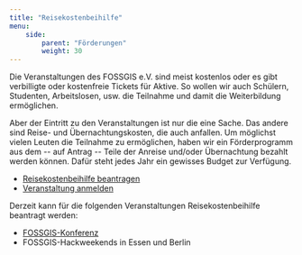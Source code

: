 ```yaml
---
title: "Reisekostenbeihilfe"
menu:
    side:
        parent: "Förderungen"
        weight: 30
---
```


Die Veranstaltungen des FOSSGIS e.V. sind meist kostenlos oder es gibt
verbilligte oder kostenfreie Tickets für Aktive. So wollen wir auch Schülern,
Studenten, Arbeitslosen, usw. die Teilnahme und damit die Weiterbildung
ermöglichen.

Aber der Eintritt zu den Veranstaltungen ist nur die eine Sache. Das andere
sind Reise- und Übernachtungskosten, die auch anfallen. Um möglichst vielen
Leuten die Teilnahme zu ermöglichen, haben wir ein Förderprogramm aus dem
-- auf Antrag -- Teile der Anreise und/oder Übernachtung bezahlt
werden können. Dafür steht jedes Jahr ein gewisses Budget zur Verfügung.

* [Reisekostenbeihilfe beantragen](/förderungen/reisekostenbeihilfe-beantragen)
* [Veranstaltung anmelden](/förderungen/veranstaltung-zur-reisekostenbeihilfe-anmelden)

Derzeit kann für die folgenden Veranstaltungen Reisekostenbeihilfe beantragt
werden:

* [FOSSGIS-Konferenz](https://fossgis-konferenz.de/)
* FOSSGIS-Hackweekends in Essen und Berlin

